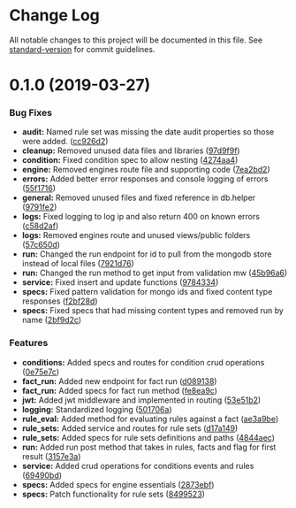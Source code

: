 # Change Log

All notable changes to this project will be documented in this file. See [standard-version](https://github.com/conventional-changelog/standard-version) for commit guidelines.

# 0.1.0 (2019-03-27)


### Bug Fixes

* **audit:** Named rule set was missing the date audit properties so those were added. ([cc926d2](https://github.com/mrodenhauser/rest-rules-engine/commit/cc926d2))
* **cleanup:** Removed unused data files and libraries ([97d9f9f](https://github.com/mrodenhauser/rest-rules-engine/commit/97d9f9f))
* **condition:** Fixed condition spec to allow nesting ([4274aa4](https://github.com/mrodenhauser/rest-rules-engine/commit/4274aa4))
* **engine:** Removed engines route file and supporting code ([7ea2bd2](https://github.com/mrodenhauser/rest-rules-engine/commit/7ea2bd2))
* **errors:** Added better error responses and console logging of errors ([55f1716](https://github.com/mrodenhauser/rest-rules-engine/commit/55f1716))
* **general:** Removed unused files and fixed reference in db.helper ([9791fe2](https://github.com/mrodenhauser/rest-rules-engine/commit/9791fe2))
* **logs:** Fixed logging to log ip and also return 400 on known errors ([c58d2af](https://github.com/mrodenhauser/rest-rules-engine/commit/c58d2af))
* **logs:** Removed engines route and unused views/public folders ([57c650d](https://github.com/mrodenhauser/rest-rules-engine/commit/57c650d))
* **run:** Changed the run endpoint for id to pull from the mongodb store instead of local files ([7921d76](https://github.com/mrodenhauser/rest-rules-engine/commit/7921d76))
* **run:** Changed the run method to get input from validation mw ([45b96a6](https://github.com/mrodenhauser/rest-rules-engine/commit/45b96a6))
* **service:** Fixed insert and update functions ([9784334](https://github.com/mrodenhauser/rest-rules-engine/commit/9784334))
* **specs:** Fixed pattern validation for mongo ids and fixed content type responses ([f2bf28d](https://github.com/mrodenhauser/rest-rules-engine/commit/f2bf28d))
* **specs:** Fixed specs that had missing content types and removed run by name ([2bf9d2c](https://github.com/mrodenhauser/rest-rules-engine/commit/2bf9d2c))


### Features

* **conditions:** Added specs and routes for condition crud operations ([0e75e7c](https://github.com/mrodenhauser/rest-rules-engine/commit/0e75e7c))
* **fact_run:** Added new endpoint for fact run ([d089138](https://github.com/mrodenhauser/rest-rules-engine/commit/d089138))
* **fact_run:** Added specs for fact run method ([fe8ea9c](https://github.com/mrodenhauser/rest-rules-engine/commit/fe8ea9c))
* **jwt:** Added jwt middleware and implemented in routing ([53e51b2](https://github.com/mrodenhauser/rest-rules-engine/commit/53e51b2))
* **logging:** Standardized logging ([501706a](https://github.com/mrodenhauser/rest-rules-engine/commit/501706a))
* **rule_eval:** Added method for evaluating rules against a fact ([ae3a9be](https://github.com/mrodenhauser/rest-rules-engine/commit/ae3a9be))
* **rule_sets:** Added service and routes for rule sets ([d17a149](https://github.com/mrodenhauser/rest-rules-engine/commit/d17a149))
* **rule_sets:** Added specs for rule sets definitions and paths ([4844aec](https://github.com/mrodenhauser/rest-rules-engine/commit/4844aec))
* **run:** Added run post method that takes in rules, facts and flag for first result ([3157e3a](https://github.com/mrodenhauser/rest-rules-engine/commit/3157e3a))
* **service:** Added crud operations for conditions events and rules ([69490bd](https://github.com/mrodenhauser/rest-rules-engine/commit/69490bd))
* **specs:** Added specs for engine essentials ([2873ebf](https://github.com/mrodenhauser/rest-rules-engine/commit/2873ebf))
* **specs:** Patch functionality for rule sets ([8499523](https://github.com/mrodenhauser/rest-rules-engine/commit/8499523))
